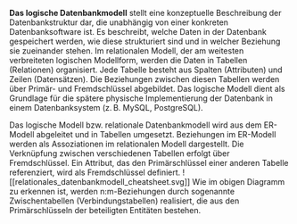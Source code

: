 **Das logische Datenbankmodell** stellt eine konzeptuelle Beschreibung der Datenbankstruktur dar, die unabhängig von einer konkreten Datenbanksoftware ist. Es beschreibt, welche Daten in der Datenbank gespeichert werden, wie diese strukturiert sind und in welcher Beziehung sie zueinander stehen. Im relationalen Modell, der am weitesten verbreiteten logischen Modellform, werden die Daten in Tabellen (Relationen) organisiert. Jede Tabelle besteht aus Spalten (Attributen) und Zeilen (Datensätzen). Die Beziehungen zwischen diesen Tabellen werden über Primär- und Fremdschlüssel abgebildet. Das logische Modell dient als Grundlage für die spätere physische Implementierung der Datenbank in einem Datenbanksystem (z. B. MySQL, PostgreSQL).

Das logische Modell bzw. relationale Datenbankmodell wird aus dem ER-Modell abgeleitet und in Tabellen umgesetzt. Beziehungen im ER-Modell werden als Assoziationen im relationalen Modell dargestellt. Die Verknüpfung zwischen verschiedenen Tabellen erfolgt über Fremdschlüssel. Ein Attribut, das den Primärschlüssel einer anderen Tabelle referenziert, wird als Fremdschlüssel definiert.
![[relationales_datenbankmodell_cheatsheet.svg]]
Wie im obigen Diagramm zu erkennen ist, werden n:m-Beziehungen durch sogenannte Zwischentabellen (Verbindungstabellen) realisiert, die aus den Primärschlüsseln der beteiligten Entitäten bestehen.